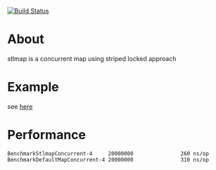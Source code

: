 [![Build Status](https://travis-ci.org/nel215/stlmap.svg?branch=master)](https://travis-ci.org/nel215/stlmap)

# About

stlmap is a concurrent map using striped locked approach

# Example

see [here](./example_test.go)

# Performance

```
BenchmarkStlmapConcurrent-4     20000000               260 ns/op
BenchmarkDefaultMapConcurrent-4 20000000               310 ns/op
```
